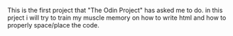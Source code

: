 This is the first project that "The Odin Project" has asked me to do.
in this prject i will try to train my muscle memory on how to write html and how to properly space/place the code.

